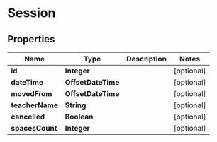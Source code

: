 

# Session


## Properties

| Name | Type | Description | Notes |
|------------ | ------------- | ------------- | -------------|
|**id** | **Integer** |  |  [optional] |
|**dateTime** | **OffsetDateTime** |  |  [optional] |
|**movedFrom** | **OffsetDateTime** |  |  [optional] |
|**teacherName** | **String** |  |  [optional] |
|**cancelled** | **Boolean** |  |  [optional] |
|**spacesCount** | **Integer** |  |  [optional] |




